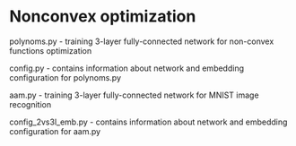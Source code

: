 # Nonconvex optimization
polynoms.py - training 3-layer fully-connected network for non-convex functions optimization


config.py - contains information about network and embedding configuration for polynoms.py


aam.py - training 3-layer fully-connected network for MNIST image recognition


config_2vs3l_emb.py - contains information about network and embedding configuration for aam.py





